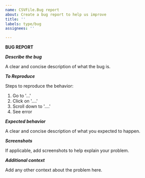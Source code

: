 ```yaml
---
name: CSVFile.Bug report
about: Create a bug report to help us improve
title: ''
labels: type/bug
assignees: ''

---
```


**BUG REPORT**

***Describe the bug***

A clear and concise description of what the bug is.

***To Reproduce***

Steps to reproduce the behavior:
1. Go to '...'
2. Click on '....'
3. Scroll down to '....'
4. See error

***Expected behavior***

A clear and concise description of what you expected to happen.

***Screenshots***

If applicable, add screenshots to help explain your problem.

***Additional context***

Add any other context about the problem here.
